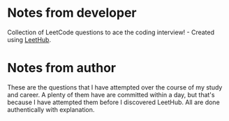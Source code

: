 # Notes from developer
Collection of LeetCode questions to ace the coding interview! - Created using [LeetHub](https://github.com/QasimWani/LeetHub).

# Notes from author
These are the questions that I have attempted over the course of my study and career. A plenty of them have are committed within a day, but that's because I have attempted them before I discovered LeetHub. All are done authentically with explanation. 
